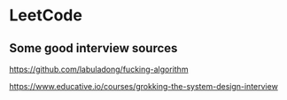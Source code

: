 # LeetCode

## Some good interview sources

https://github.com/labuladong/fucking-algorithm

https://www.educative.io/courses/grokking-the-system-design-interview
